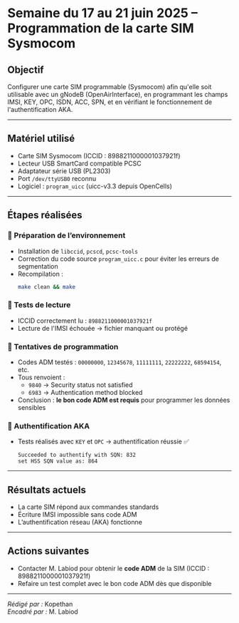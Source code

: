 # Semaine du 17 au 21 juin 2025 – Programmation de la carte SIM Sysmocom

## Objectif

Configurer une carte SIM programmable (Sysmocom) afin qu'elle soit utilisable avec un gNodeB (OpenAirInterface), en programmant les champs IMSI, KEY, OPC, ISDN, ACC, SPN, et en vérifiant le fonctionnement de l'authentification AKA.

---

## Matériel utilisé

- Carte SIM Sysmocom (ICCID : 8988211000001037921f)
- Lecteur USB SmartCard compatible PCSC
- Adaptateur série USB (PL2303)
- Port `/dev/ttyUSB0` reconnu
- Logiciel : `program_uicc` (uicc-v3.3 depuis OpenCells)

---

## Étapes réalisées

### 🔹 Préparation de l’environnement

- Installation de `libccid`, `pcscd`, `pcsc-tools`
- Correction du code source `program_uicc.c` pour éviter les erreurs de segmentation
- Recompilation :
  ```bash
  make clean && make
  ```

### 🔹 Tests de lecture

- ICCID correctement lu : `8988211000001037921f`
- Lecture de l'IMSI échouée → fichier manquant ou protégé

### 🔹 Tentatives de programmation

- Codes ADM testés : `00000000`, `12345678`, `11111111`, `22222222`, `68594154`, etc.
- Tous renvoient :
  - `9840` → Security status not satisfied
  - `6983` → Authentication method blocked
- Conclusion : **le bon code ADM est requis** pour programmer les données sensibles

### 🔹 Authentification AKA

- Tests réalisés avec `KEY` et `OPC` → authentification réussie ✅
  ```
  Succeeded to authentify with SQN: 832
  set HSS SQN value as: 864
  ```

---

## Résultats actuels

- La carte SIM répond aux commandes standards
- Écriture IMSI impossible sans code ADM
- L’authentification réseau (AKA) fonctionne

---

## Actions suivantes

- Contacter M. Labiod pour obtenir le **code ADM** de la SIM (ICCID : 8988211000001037921f)
- Refaire un test complet avec le bon code ADM dès que disponible

---

*Rédigé par :* Kopethan\
*Encadré par :* M. Labiod

